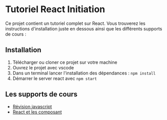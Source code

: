 # Tutoriel React Initiation

Ce projet contient un tutoriel complet sur React.
Vous trouverez les instructions d'installation juste
en dessous ainsi que les différents supports de cours :

## Installation

1. Télécharger ou cloner ce projet sur votre machine
2. Ouvrez le projet avec vscode
3. Dans un terminal lancer l'installation des dépendances : `npm install`
4. Démarrer le server react avec `npm start`

## Les supports de cours

- [Révision javascript](./doc/Revision.md)
- [React et les composant](./doc/Component.md)
